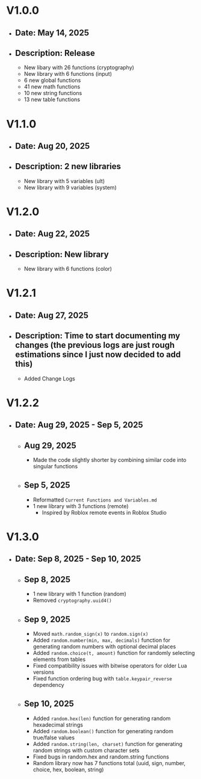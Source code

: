 # V1.0.0
- ## Date: May 14, 2025 
- ## Description: Release
  - New libary with 26 functions (cryptography)
  - New library with 6 functions (input)
  - 6 new global functions
  - 41 new math functions
  - 10 new string functions
  - 13 new table functions

# V1.1.0
- ## Date: Aug 20, 2025
- ## Description: 2 new libraries
  - New library with 5 variables (ult)
  - New library with 9 variables (system)

# V1.2.0
- ## Date: Aug 22, 2025
- ## Description: New library
  - New library with 6 functions (color)

# V1.2.1
- ## Date: Aug 27, 2025
- ## Description: Time to start documenting my changes (the previous logs are just rough estimations since I just now decided to add this)
  - Added Change Logs

# V1.2.2
- ## Date: Aug 29, 2025 - Sep 5, 2025
  - ## Aug 29, 2025
    - Made the code slightly shorter by combining similar code into singular functions
  - ## Sep 5, 2025
    - Reformatted `Current Functions and Variables.md`
    - 1 new library with 3 functions (remote)
      - Inspired by Roblox remote events in Roblox Studio

# V1.3.0
- ## Date: Sep 8, 2025 - Sep 10, 2025
  - ## Sep 8, 2025
    - 1 new library with 1 function (random)
    - Removed `cryptography.uuid4()`
  - ## Sep 9, 2025
    - Moved `math.random_sign(x)` to `random.sign(x)`
    - Added `random.number(min, max, decimals)` function for generating random numbers with optional decimal places
    - Added `random.choice(t, amount)` function for randomly selecting elements from tables
    - Fixed compatibility issues with bitwise operators for older Lua versions
    - Fixed function ordering bug with `table.keypair_reverse` dependency
  - ## Sep 10, 2025
    - Added `random.hex(len)` function for generating random hexadecimal strings
    - Added `random.boolean()` function for generating random true/false values
    - Added `random.string(len, charset)` function for generating random strings with custom character sets
    - Fixed bugs in random.hex and random.string functions
    - Random library now has 7 functions total (uuid, sign, number, choice, hex, boolean, string)